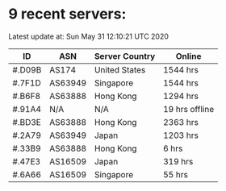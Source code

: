 # 9 recent servers:

Latest update at: Sun May 31 12:10:21 UTC 2020

| ID | ASN | Server Country | Online |
| -- | --- | -------------- | ------ |
| #.D09B | AS174 | United States | 1544 hrs |
| #.7F1D | AS63949 | Singapore | 1544 hrs |
| #.B6F8 | AS63888 | Hong Kong | 1294 hrs |
| #.91A4 | N/A | N/A | 19 hrs offline |
| #.BD3E | AS63888 | Hong Kong | 2363 hrs |
| #.2A79 | AS63949 | Japan | 1203 hrs |
| #.33B9 | AS63888 | Hong Kong | 6 hrs |
| #.47E3 | AS16509 | Japan | 319 hrs |
| #.6A66 | AS16509 | Singapore | 55 hrs |

